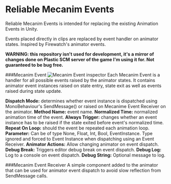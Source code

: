# Reliable Mecanim Events
Reliable Mecanim Events is intended for replacing the existing Animation Events in Unity.

Events placed directly in clips are replaced by event handler on animator states.
Inspired by Firewatch's animator events.

**WARNING: this repository isn't used for development, it's a mirror of changes done on Plastic SCM server of the game I'm using it for.
Not guaranteed to be bug free.**

###Mecanim Event
![Mecanim Event inspector](Images/reliable-mecanim-event-inspector.png)
Each Mecanim Event is a handler for all possible events raised by the animator states. It contains animator event instances raised on state entry, state exit as well as events raised during state update.

**Dispatch Mode:** determines whether event instance is dispatched using MonoBehaviour's SendMessage() or raised on Mecanime Event Receiver on the animator.
**Method Name:** event name.
**Normalized Time:** normalized animation time of the event.
**Always Trigger:** changes whether an event instance has to be raised if the state exited before event's normalized time.
**Repeat On Loop:** should the event be repeated each animation loop.
**Parameter:** Can be of type None, Float, Int, Bool, EventInstance. Type ignored and forced to Event Instance when dispatching using an Event Receiver.
**Animator Actions:** Allow changing animator on event dispatch.
**Debug Break:** Triggers editor debug break on event dispatch.
**Debug Log:** Log to a console on event dispatch.
**Debug String:** Optional message to log.

###Mecanim Event Receiver
A simple component added to the animator that can be used for animator event dispatch to avoid slow reflection from SendMessage calls.